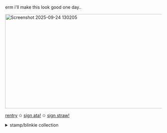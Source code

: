 erm i'll make this look good one day..



<img width="546" height="304" alt="Screenshot 2025-09-24 130205" src="https://github.com/user-attachments/assets/7431d405-adef-45a2-8838-9dbc7c26c538" />

[rentry](https://rentry.co/dear-qupid) ✩ [sign ata!](https://qupid.atabook.org/) ✩ [sign straw!](https://allmyletters.straw.page)

<details>
  <summary>stamp/blinkie collection</summary>
  
![tumblr_d4e78019806448bd80681d0791cc4f50_1420e911_100](https://github.com/user-attachments/assets/b165ce05-044c-469d-9f3e-5e3b97f1ddb5)
![ezgif com-resize (4) (1)](https://github.com/user-attachments/assets/c96dafee-6bf8-4b73-a437-dee6c22a6c80)
<img width="101" height="57" alt="Tumblr-l-279941495797636" src="https://github.com/user-attachments/assets/6739f80d-953f-4de5-98e8-374b69d6e269" />
![dark-8](https://github.com/user-attachments/assets/69494431-e416-4280-b5c2-bae0e76822a7)
![68cc9349b58eb1cbcb01d0c7bbd0f70cebd34b91-gifv](https://github.com/user-attachments/assets/cdc6048f-e15a-45aa-aa9a-61550b89b6db)
<img width="99" height="56" alt="Tumblr-l-113806728763772" src="https://github.com/user-attachments/assets/f58a6ff5-b42c-4c82-8d57-3f26a2c621cd" />

![1zgqx0](https://github.com/user-attachments/assets/6d931a9d-a844-4b06-9f61-df43c41d2ccc)
![sxpn4n](https://github.com/user-attachments/assets/5b1ca846-5189-4c32-a132-4628f8ccd322)
![tumblr_d2d23f211f2a39869b20894fd837bbd3_2b050f2e_100](https://github.com/user-attachments/assets/7fb043bd-690e-44ff-8718-91f3b094a233)
![tumblr_6d6e97c2a15091b9a1c8e64c7165bb39_af7756a1_75](https://github.com/user-attachments/assets/e7ebbe47-b042-4867-936a-29f4603b842e)
 


 
